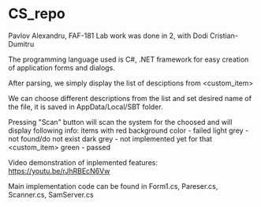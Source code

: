 # CS_repo

Pavlov Alexandru, FAF-181
Lab work was done in 2, with Dodi Cristian-Dumitru

The programming language used is C#, .NET framework for easy creation of application forms and dialogs.

After parsing, we simply display the list of desciptions from <custom_item>

We can choose different descriptions from the list and set desired name of the file, it is saved in AppData/Local/SBT folder.

Pressing "Scan" button will scan the system for the choosed and will display following info:
items with red background color - failed 
light grey - not found/do not exist
dark grey - not implemented yet for that <custom_item>
green - passed

Video demonstration of inplemented features: https://youtu.be/rJhRBEcN6Vw

Main implementation code can be found in Form1.cs, Pareser.cs, Scanner.cs, SamServer.cs
